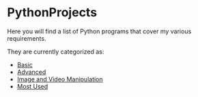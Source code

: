 # PythonProjects

Here you will find a list of Python programs that cover my various requirements.

They are currently categorized as:
- [Basic](https://github.com/saem24/PythonProjects/tree/master/Basic)
- [Advanced](https://github.com/saem24/PythonProjects/tree/master/Advanced)
- [Image and Video Manipulation](https://github.com/saem24/PythonProjects/tree/master/Image%20and%20Video%20Manipulation)
- [Most Used](https://github.com/saem24/PythonProjects/tree/master/Most%20Used)
